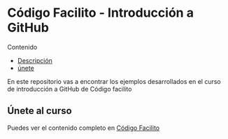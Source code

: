 # Código Facilito - Introducción a GitHub

Contenido
- [Descripción](https://github.com/manucastrillonmLive/codigo-facilito#c%C3%B3digo-facilito---introducci%C3%B3n-a-github)
- [únete](https://github.com/manucastrillonmLive/codigo-facilito#%C3%BAnete-al-curso)

En este repositorio vas a encontrar los ejemplos desarrollados en el curso de introducción a GitHub de Código facilito

## Únete al curso
Puedes ver el contenido completo en [Código Facilito](https://www.codigofacilito.com)